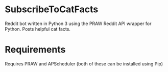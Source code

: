 # SubscribeToCatFacts
Reddit bot written in Python 3 using the PRAW Reddit API wrapper for Python. Posts helpful cat facts.

# Requirements
Requires PRAW and APScheduler (both of these can be installed using Pip)